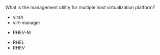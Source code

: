 What is the management utility for multiple host virtualization platform?

* virsh
* virt-manager
+ RHEV-M
* RHEL
* RHEV
